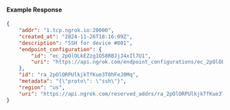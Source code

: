 <!-- Code generated for API Clients. DO NOT EDIT. -->

#### Example Response

```json
{
	"addr": "1.tcp.ngrok.io:20000",
	"created_at": "2024-11-26T18:16:09Z",
	"description": "SSH for device #001",
	"endpoint_configuration": {
		"id": "ec_2pOlOLkEZzg1O58RBJjJ4xIl7U1",
		"uri": "https://api.ngrok.com/endpoint_configurations/ec_2pOlOLkEZzg1O58RBJjJ4xIl7U1"
	},
	"id": "ra_2pOlORPUlkjkTfKue3T0hFeJ0Mq",
	"metadata": "{\"proto\": \"ssh\"}",
	"region": "us",
	"uri": "https://api.ngrok.com/reserved_addrs/ra_2pOlORPUlkjkTfKue3T0hFeJ0Mq"
}
```
